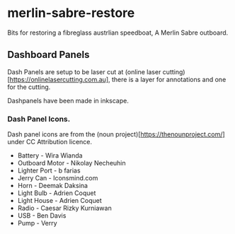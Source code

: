# merlin-sabre-restore
Bits for restoring a fibreglass austrlian speedboat, A Merlin Sabre outboard.

## Dashboard Panels

Dash Panels are setup to be laser cut at (online laser cutting)[https://onlinelasercutting.com.au], there is a layer for annotations and one for the cutting.

Dashpanels have been made in inkscape.

### Dash Panel Icons.

Dash panel icons are from the (noun project)[https://thenounproject.com/] under CC Attribution licence.

 * Battery - Wira Wianda
 * Outboard Motor - Nikolay Necheuhin
 * Lighter Port - b farias
 * Jerry Can - Iconsmind.com
 * Horn - Deemak Daksina
 * Light Bulb - Adrien Coquet
 * Light House - Adrien Coquet
 * Radio - Caesar Rizky Kurniawan
 * USB - Ben Davis 
 * Pump - Verry

